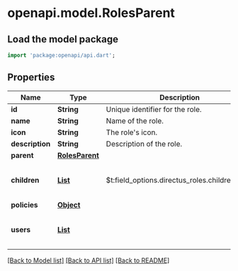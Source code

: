 # openapi.model.RolesParent

## Load the model package
```dart
import 'package:openapi/api.dart';
```

## Properties
Name | Type | Description | Notes
------------ | ------------- | ------------- | -------------
**id** | **String** | Unique identifier for the role. | [optional] 
**name** | **String** | Name of the role. | [optional] 
**icon** | **String** | The role's icon. | [optional] 
**description** | **String** | Description of the role. | [optional] 
**parent** | [**RolesParent**](RolesParent.md) |  | [optional] 
**children** | [**List<RolesChildrenInner>**](RolesChildrenInner.md) | $t:field_options.directus_roles.children_note | [optional] [default to const []]
**policies** | [**Object**](.md) |  | [optional] 
**users** | [**List<RolesUsersInner>**](RolesUsersInner.md) |  | [optional] [default to const []]

[[Back to Model list]](../README.md#documentation-for-models) [[Back to API list]](../README.md#documentation-for-api-endpoints) [[Back to README]](../README.md)


